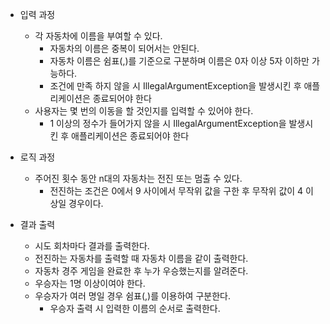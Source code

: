 + 입력 과정
  + 각 자동차에 이름을 부여할 수 있다.
    + 자동차의 이름은 중복이 되어서는 안된다.
    + 자동차 이름은 쉼표(,)를 기준으로 구분하며 이름은 0자 이상 5자 이하만 가능하다.
    + 조건에 만족 하지 않을 시 IllegalArgumentException을 발생시킨 후 애플리케이션은 종료되어야 한다
  + 사용자는 몇 번의 이동을 할 것인지를 입력할 수 있어야 한다.
    + 1 이상의 정수가 들어가지 않을 시 IllegalArgumentException을 발생시킨 후 애플리케이션은 종료되어야 한다

+ 로직 과정
  + 주어진 횟수 동안 n대의 자동차는 전진 또는 멈출 수 있다.
    +  전진하는 조건은 0에서 9 사이에서 무작위 값을 구한 후 무작위 값이 4 이상일 경우이다.

    
+ 결과 출력
    + 시도 회차마다 결과를 출력한다.
    + 전진하는 자동차를 출력할 때 자동차 이름을 같이 출력한다.
    + 자동차 경주 게임을 완료한 후 누가 우승했는지를 알려준다.
    + 우승자는 1명 이상이여야 한다.
    + 우승자가 여러 명일 경우 쉼표(,)를 이용하여 구분한다.
        + 우승자 출력 시 입력한 이름의 순서로 출력한다.